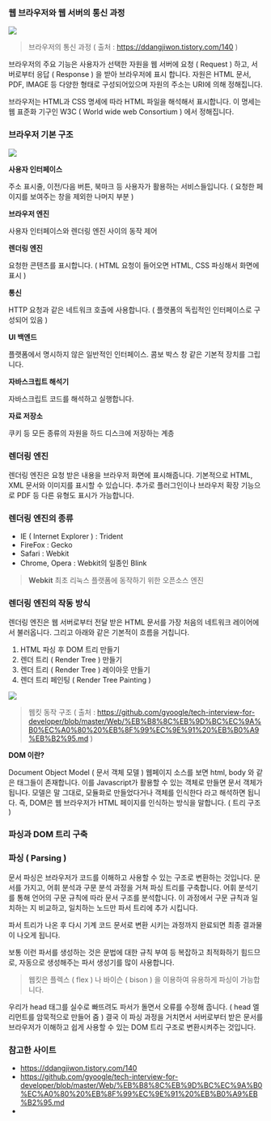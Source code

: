 ### 웹 브라우저와 웹 서버의 통신 과정

![](https://img1.daumcdn.net/thumb/R1280x0/?scode=mtistory2&fname=https%3A%2F%2Fblog.kakaocdn.net%2Fdn%2FcxBCaF%2Fbtro6J7Qiqo%2FlkKdBM95amgzBmVZJfi6Nk%2Fimg.png)
> 브라우저의 통신 과정 ( 출처 : https://ddangjiwon.tistory.com/140 )

브라우저의 주요 기능은 사용자가 선택한 자원을 웹 서버에 요청 ( Request ) 하고, 서버로부터 응답 ( Response ) 을 받아 브라우저에 표시 합니다. 자원은 HTML 문서, PDF, IMAGE 등 다양한 형태로 구성되어있으며 자원의 주소는 URI에 의해 정해집니다.

브라우저는 HTML과 CSS 명세에 따라 HTML 파일을 해석해서 표시합니다. 이 명세는 웹 표준화 기구인 W3C ( World wide web Consortium ) 에서 정해집니다.

### 브라우저 기본 구조

![](https://camo.githubusercontent.com/0e3ac4e617b8eda5046f592c74a1f7e4cbfb82a5c6abe8d5699020002c1227b6/68747470733a2f2f64322e6e617665722e636f6d2f636f6e74656e742f696d616765732f323031352f30362f68656c6c6f776f726c642d35393336312d312e706e67)

**사용자 인터페이스**

주소 표시줄, 이전/다음 버튼, 북마크 등 사용자가 활용하는 서비스들입니다. ( 요청한 페이지를 보여주는 창을 제외한 나머지 부분 )

**브라우저 엔진**

사용자 인터페이스와 렌더링 엔진 사이의 동작 제어

**렌더링 엔진**

요청한 콘텐츠를 표시합니다. ( HTML 요청이 들어오면 HTML, CSS 파싱해서 화면에 표시 )

**통신**

HTTP 요청과 같은 네트워크 호출에 사용합니다. ( 플랫폼의 독립적인 인터페이스로 구성되어 있음 )

**UI 백엔드**

플랫폼에서 명시하지 않은 일반적인 인터페이스. 콤보 박스 창 같은 기본적 장치를 그립니다.

**자바스크립트 해석기**

자바스크립트 코드를 해석하고 실행합니다.

**자료 저장소**

쿠키 등 모든 종류의 자원을 하드 디스크에 저장하는 계층

### 렌더링 엔진

렌더링 엔진은 요청 받은 내용을 브라우저 화면에 표시해줍니다. 기본적으로 HTML, XML 문서와 이미지를 표시할 수 있습니다. 추가로 플러그인이나 브라우저 확장 기능으로 PDF 등 다른 유형도 표시가 가능합니다.

### 렌더링 엔진의 종류

-  IE ( Internet Explorer ) : Trident
-  FireFox : Gecko
-  Safari : Webkit
-  Chrome, Opera : Webkit의 일종인 Blink
> **Webkit**
> 최초 리눅스 플랫폼에 동작하기 위한 오픈소스 엔진

### 렌더링 엔진의 작동 방식

렌더링 엔진은 웹 서버로부터 전달 받은 HTML 문서를 가장 처음의 네트워크 레이어에서 불러옵니다. 그리고 아래와 같은 기본적이 흐름을 거칩니다. 

1. HTML 파싱 후 DOM 트리 만들기
2. 렌더 트리 ( Render Tree ) 만들기
3. 렌더 트리 ( Render Tree ) 레이아웃 만들기
4. 렌더 트리 페인팅 ( Render Tree Painting )

![](https://camo.githubusercontent.com/fa4fdb9b5d45fec78ad6717a4f3d0099d8fe46287e2aa38a7b0500c77a48211b/68747470733a2f2f64322e6e617665722e636f6d2f636f6e74656e742f696d616765732f323031352f30362f68656c6c6f776f726c642d35393336312d332e706e67)
> 웹킷 동작 구조 ( 출처 : https://github.com/gyoogle/tech-interview-for-developer/blob/master/Web/%EB%B8%8C%EB%9D%BC%EC%9A%B0%EC%A0%80%20%EB%8F%99%EC%9E%91%20%EB%B0%A9%EB%B2%95.md )

**DOM 이란?**

Document Object Model ( 문서 객체 모델 )
웹페이지 소스를 보면 html, body 와 같은 태그들이 존재합니다. 이를 Javascript가 활용할 수 있는 객체로 만들면 문서 객체가 됩니다. 모델은 말 그대로, 모듈화로 만들었다거나 객체를 인식한다 라고 해석하면 됩니다. 즉, DOM은 웹 브라우저가 HTML 페이지를 인식하는 방식을 말합니다. ( 트리 구조 )

### 파싱과 DOM 트리 구축

### 파싱 ( Parsing )

문서 파싱은 브라우저가 코드를 이해하고 사용할 수 있는 구조로 변환하는 것입니다.
문서를 가지고, 어휘 분석과 구문 분석 과정을 거쳐 파싱 트리를 구축합니다. 어휘 분석기를 통해 언어의 구문 규칙에 따라 문서 구조를 분석합니다. 이 과정에서 구문 규칙과 일치하는 지 비교하고, 일치하는 노드만 파서 트리에 추가 시킵니다.

파서 트리가 나온 후 다시 기계 코드 문서로 변환 시키는 과정까지 완료되면 최종 결과물이 나오게 됩니다.

보통 이런 파서를 생성하는 것은 문법에 대한 규칙 부여 등 복잡하고 최적화하기 힘드므로, 자동으로 생성해주는 파서 생성기를 많이 사용합니다.
> 웹킷은 플렉스 ( flex ) 나 바이슨 ( bison ) 을 이용하여 유용하게 파싱이 가능합니다.

우리가 head 태그를 실수로 빠뜨려도 파서가 돌면서 오류를 수정해 줍니다. ( head 엘리먼트를 암묵적으로 만들어 줌 ) 결국 이 파싱 과정을 거치면서 서버로부터 받은 문서를 브라우저가 이해하고 쉽게 사용할 수 있는 DOM 트리 구조로 변환시켜주는 것입니다.

### 참고한 사이트

-  https://ddangjiwon.tistory.com/140
-  https://github.com/gyoogle/tech-interview-for-developer/blob/master/Web/%EB%B8%8C%EB%9D%BC%EC%9A%B0%EC%A0%80%20%EB%8F%99%EC%9E%91%20%EB%B0%A9%EB%B2%95.md
- 